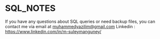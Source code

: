 # SQL_NOTES

If you have any questions about SQL queries or need backup files, you can contact me via email at muhammedyazilim@gmail.com
Linkedin : https://www.linkedin.com/in/m-suleymanguney/
